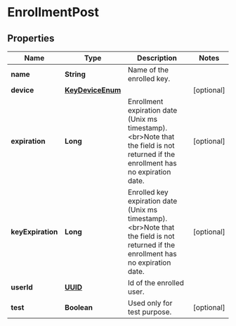 

# EnrollmentPost

## Properties

Name | Type | Description | Notes
------------ | ------------- | ------------- | -------------
**name** | **String** | Name of the enrolled key. | 
**device** | [**KeyDeviceEnum**](KeyDeviceEnum.md) |  |  [optional]
**expiration** | **Long** | Enrollment expiration date (Unix ms timestamp). &lt;br&gt;Note that the field is not returned if the enrollment has no expiration date.  |  [optional]
**keyExpiration** | **Long** | Enrolled key expiration date (Unix ms timestamp). &lt;br&gt;Note that the field is not returned if the enrollment has no expiration date.  |  [optional]
**userId** | [**UUID**](UUID.md) | Id of the enrolled user. | 
**test** | **Boolean** | Used only for test purpose. |  [optional]



